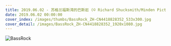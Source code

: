 ```yaml
---
title: 2019.06.02 - 苏格兰福斯湾的巴斯岩 (© Richard Shucksmith/Minden Pictures)
date: 2019.06.02 00:00:00
cover_index: /images/thumbs/BassRock_ZH-CN4418828352_533x300.jpg
cover_detail: /images/BassRock_ZH-CN4418828352_1920x1080.jpg
---
```


![BassRock](/images/BassRock_ZH-CN4418828352_1920x1080.jpg)

